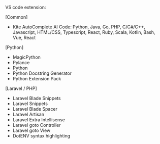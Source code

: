VS code extension:

[Common]
- Kite AutoComplete AI Code: Python, Java, Go, PHP, C/C#/C++, Javascript, HTML/CSS, Typescript, React, Ruby, Scala, Kotlin, Bash, Vue, React

[Python]
- MagicPython
- Pylance
- Python
- Python Docstring Generator
- Python Extension Pack

[Laravel / PHP]
- Laravel Blade Snippets
- Laravel Snippets
- Laravel Blade Spacer
- Laravel Artisan
- Laravel Extra Intellisense
- Laravel goto Controller
- Laravel goto View
- DotENV syntax highlighting
